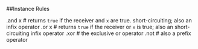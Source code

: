 ##Instance Rules

.and x # returns <code>true</code> if the receiver and <code>x</code> are true. short-circuiting; also an infix operator
.or x # returns <code>true</code> if the receiver or <code>x</code> is true; also an short-circuiting infix operator
.xor # the exclusive or operator
.not # also a prefix operator